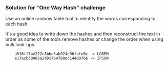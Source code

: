 ### Solution for "One Way Hash" challenge

Use an online rainbow table tool to identify the words corresponding to each hash. 

It's a good idea to write down the hashes and then reconstruct the text in order as some of the tools remove hashes or change the order when using bulk look-ups.

        a516ff74e222c3bbd3ab924e96fefe0c -> LOREM
        e17acb30902a2d91764780ec14400766 -> IPSUM
